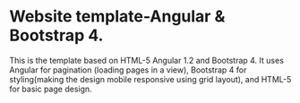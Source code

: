 # Website template-Angular & Bootstrap 4.
This is the template based on HTML-5 Angular 1.2 and Bootstrap 4. It uses Angular for pagination (loading pages in a view), Bootstrap 4 for styling(making the design mobile responsive using grid layout), and HTML-5 for basic page design.

